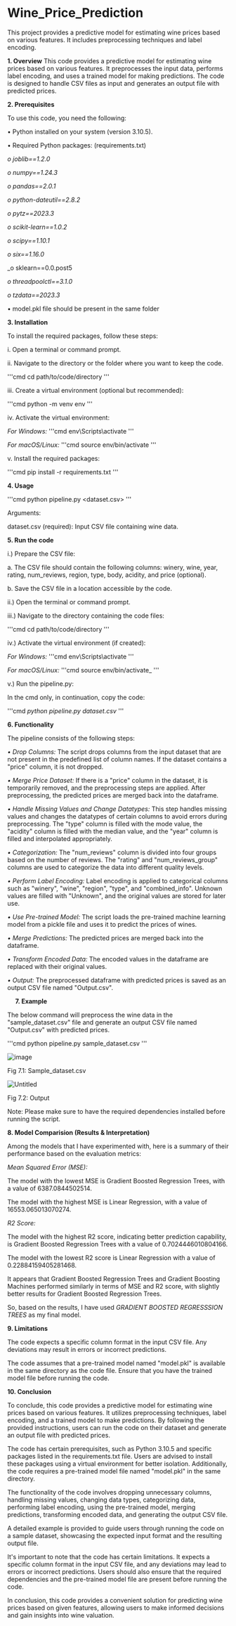 # Wine_Price_Prediction
This project provides a predictive model for estimating wine prices based on various features. It includes preprocessing techniques and label encoding.

**1.	Overview**
This code provides a predictive model for estimating wine prices based on various features. It preprocesses the input data, performs label encoding, and uses a trained model for making predictions. The code is designed to handle CSV files as input and generates an output file with predicted prices.

**2.	Prerequisites**



To use this code, you need the following:


•	Python installed on your system (version 3.10.5).


•	Required Python packages: (requirements.txt)

_o	joblib==1.2.0_

_o	numpy==1.24.3_

_o	pandas==2.0.1_

_o	python-dateutil==2.8.2_

_o	pytz==2023.3_

_o	scikit-learn==1.0.2_

_o	scipy==1.10.1_

_o	six==1.16.0_

_o	sklearn==0.0.post5

_o	threadpoolctl==3.1.0_

_o	tzdata==2023.3_

•	model.pkl file should be present in the same folder

**3.	Installation**



To install the required packages, follow these steps:



i.	Open a terminal or command prompt.

ii.	Navigate to the directory or the folder where you want to keep the code.

'''cmd
cd path/to/code/directory
'''

iii.	Create a virtual environment (optional but recommended):

'''cmd
python -m venv env
'''

iv.	Activate the virtual environment:

_For Windows:_
'''cmd
env\Scripts\activate
'''

_For macOS/Linux:_
'''cmd
source env/bin/activate
'''

v.	Install the required packages:

'''cmd
pip install -r requirements.txt
'''

**4.	Usage**



'''cmd
python pipeline.py <dataset.csv>
'''

Arguments:

dataset.csv (required): Input CSV file containing wine data.

**5.	Run the code**



i.)	Prepare the CSV file:

a.	The CSV file should contain the following columns: winery, wine, year, rating, num_reviews, region, type, body, acidity, and price (optional).

b.	Save the CSV file in a location accessible by the code.

ii.)	Open the terminal or command prompt.


iii.)	Navigate to the directory containing the code files:


'''cmd
cd path/to/code/directory
'''

iv.)	Activate the virtual environment (if created):


_For Windows:_
'''cmd
env\Scripts\activate
'''

_For macOS/Linux:_ 
'''cmd
source env/bin/activate_
'''

v.)	Run the pipeline.py:

In the cmd only, in continuation, copy the code:

'''cmd
_python pipeline.py dataset.csv_
'''

 
 
**6.	Functionality**



The pipeline consists of the following steps:



_•	Drop Columns:_ The script drops columns from the input dataset that are not present in the predefined list of column names. If the dataset contains a "price" column, it is not dropped.


_•	Merge Price Dataset:_ If there is a "price" column in the dataset, it is temporarily removed, and the preprocessing steps are applied. After preprocessing, the predicted prices are merged back into the dataframe.


_•	Handle Missing Values and Change Datatypes:_ This step handles missing values and changes the datatypes of certain columns to avoid errors during preprocessing. The "type" column is filled with the mode value, the "acidity" column is filled with the median value, and the "year" column is filled and interpolated appropriately.


_•	Categorization:_ The "num_reviews" column is divided into four groups based on the number of reviews. The "rating" and "num_reviews_group" columns are used to categorize the data into different quality levels.


_•	Perform Label Encoding:_ Label encoding is applied to categorical columns such as "winery", "wine", "region", "type", and "combined_info". Unknown values are filled with "Unknown", and the original values are stored for later use.


_•	Use Pre-trained Model:_ The script loads the pre-trained machine learning model from a pickle file and uses it to predict the prices of wines.


_•	Merge Predictions:_ The predicted prices are merged back into the dataframe.


_•	Transform Encoded Data:_ The encoded values in the dataframe are replaced with their original values.


_•	Output:_ The preprocessed dataframe with predicted prices is saved as an output CSV file named "Output.csv".

 
**7.	Example**



The below command will preprocess the wine data in the "sample_dataset.csv" file and generate an output CSV file named "Output.csv" with predicted prices.

'''cmd
python pipeline.py sample_dataset.csv
'''
 
 ![image](https://github.com/khushimdave/Wine_Price_Prediction/assets/94516006/8cb1068c-6d6c-4b1b-8be9-1199facad9f0)

Fig 7.1: Sample_dataset.csv

 ![Untitled](https://github.com/khushimdave/Wine_Price_Prediction/assets/94516006/1b88cf99-3b45-4c44-877a-38c7d377b726)


Fig 7.2: Output


Note: Please make sure to have the required dependencies installed before running the script.



**8.	Model Comparision (Results & Interpretation)**



Among the models that I have experimented with, here is a summary of their performance based on the evaluation metrics:

_Mean Squared Error (MSE):_

The model with the lowest MSE is Gradient Boosted Regression Trees, with a value of 6387.0844502514.

The model with the highest MSE is Linear Regression, with a value of 16553.065013070274.

_R2 Score:_

The model with the highest R2 score, indicating better prediction capability, is Gradient Boosted Regression Trees with a value of 0.7024446010804166.

The model with the lowest R2 score is Linear Regression with a value of 0.22884159405281468.

It appears that Gradient Boosted Regression Trees and Gradient Boosting Machines performed similarly in terms of MSE and R2 score, with slightly better results for Gradient Boosted Regression Trees.


So, based on the results, I have used _GRADIENT BOOSTED REGRESSSION TREES_ as my final model.



**9.	Limitations**



The code expects a specific column format in the input CSV file. Any deviations may result in errors or incorrect predictions.

The code assumes that a pre-trained model named "model.pkl" is available in the same directory as the code file. Ensure that you have the trained model file before running the code.



**10.	Conclusion**



To conclude, this code provides a predictive model for estimating wine prices based on various features. It utilizes preprocessing techniques, label encoding, and a trained model to make predictions. By following the provided instructions, users can run the code on their dataset and generate an output file with predicted prices.


The code has certain prerequisites, such as Python 3.10.5 and specific packages listed in the requirements.txt file. Users are advised to install these packages using a virtual environment for better isolation. Additionally, the code requires a pre-trained model file named "model.pkl" in the same directory.


The functionality of the code involves dropping unnecessary columns, handling missing values, changing data types, categorizing data, performing label encoding, using the pre-trained model, merging predictions, transforming encoded data, and generating the output CSV file.


A detailed example is provided to guide users through running the code on a sample dataset, showcasing the expected input format and the resulting output file.


It's important to note that the code has certain limitations. It expects a specific column format in the input CSV file, and any deviations may lead to errors or incorrect predictions. Users should also ensure that the required dependencies and the pre-trained model file are present before running the code.


In conclusion, this code provides a convenient solution for predicting wine prices based on given features, allowing users to make informed decisions and gain insights into wine valuation.
